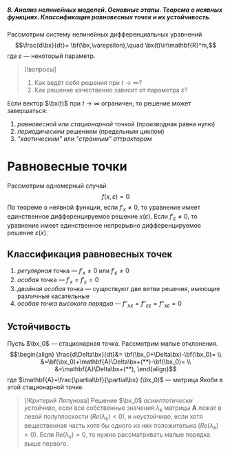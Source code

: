##### 8. Анализ нелинейных моделей. Основные этапы. Теорема о неявных функциях. Классификация равновесных точек и их устойчивость.
Рассмотрим систему нелинейных дифференциальных уравнений
$$\frac{d\bx}{dt}=
\bf(\bx,\varepsilon),\quad
\bx(t)\in\mathbf{R}^m,$$
где $\varepsilon$ — некоторый параметр.
> [!вопросы]
> 1. Как ведёт себя решения при $t\rightarrow \infty$?
> 2. Как решение качественно зависит от параметра $\varepsilon$?

Если вектор $\bx(t)$ при $t\rightarrow\infty$ ограничен, то решение может завершаться:
1. *равновесной* или *стационарной* точкой (производная равна нулю)
2. *периодическим* решением (предельным циклом)
3. *"хаотическим"* или *"странным" аттрактором*
# Равновесные точки
Рассмотрим одномерный случай
$$f(x,\varepsilon)=0$$
По теореме о неявной функции, если $f'_x\neq0$, то уравнение имеет единственное дифференцируемое решение $x(\varepsilon)$. Если $f'_\varepsilon\neq0$, то уравнение имеет единственное непрерывно дифференцируемое решение $\varepsilon(x)$.
## Классификация равновесных точек
1. *регулярная* точка — $f'_x\neq 0$ или $f'_\varepsilon\neq 0$
2. *особая* точка — $f'_x=f'_\varepsilon=0$
3. *двойная особая* точка — существуют две ветви решения, имеющие различные касательные
4. *особая точка высокого порядка* — $f''_{xx}=f''_{\varepsilon\varepsilon}=f''_{x\varepsilon}=0$

## Устойчивость
Пусть $\bx_0$ — стационарная точка. Рассмотрим малые отклонения.
$$\begin{align}
\frac{d\Delta\bx}{dt}&=
\bf(\bx_0+\Delta\bx)-\bf(\bx_0)= \\
&=\bf(\bx_0)+\mathbf{A}\Delta\bx+(**)-\bf(\bx_0)= \\
&=\mathbf{A}\Delta\bx+(**),
\end{align}$$
где $\mathbf{A}=\frac{\partial\bf}{\partial\bx} (\bx_0)$ — матрица Якоби в этой стационарной точке.

> [!Критерий Ляпунова]
> Решение $\bx_0$ *асимптотически устойчиво*, если все собственные значения $\lambda_k$ матрицы $\mathbf{A}$ лежат в левой полуплоскости ($Re(\lambda_k)<0$), и *неустойчиво*, если хотя вещественная часть хотя бы одного из них положительна ($Re(\lambda_k)>0$).
> Если $Re(\lambda_k)=0$, то нужно рассматривать малые порядка выше первого.
